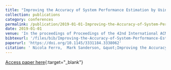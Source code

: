 ```yaml
---
title: "Improving the Accuracy of System Performance Estimation by Using Shards"
collection: publications
category: conferences
permalink: /publication/2019-01-01-Improving-the-Accuracy-of-System-Performance-Estimation-by-Using-Shards
date: 2019-01-01
venue: 'In the proceedings of Proceedings of the 42nd International ACM SIGIR Conference on Research and Development in Information Retrieval, SIGIR 2019, Paris, France, July 21-25, 2019'
bibtexurl: '/files/bib/Improving-the-Accuracy-of-System-Performance-Estimation-by-Using-Shards.bib'
paperurl: 'https://doi.org/10.1145/3331184.3338062'
citation: ' Nicola Ferro,  Mark Sanderson, &quot;Improving the Accuracy of System Performance Estimation by Using Shards.&quot; In the proceedings of Proceedings of the 42nd International ACM SIGIR Conference on Research and Development in Information Retrieval, SIGIR 2019, Paris, France, July 21-25, 2019, 2019.'
---
```

[Access paper here](https://doi.org/10.1145/3331184.3338062){:target="_blank"}
